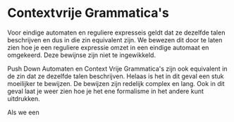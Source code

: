 # Contextvrije Grammatica's 
Voor eindige automaten en reguliere expresseis geldt dat ze dezelfde talen beschrijven en dus in die zin equivalent zijn.
We bewezen dit door te laten zien hoe je een reguliere expressie omzet in een eindige automaat en omgekeerd.
Deze bewijnse zijn niet te ingewikkeld.

Push Down Automaten en Context Vrije Grammatica's zijn ook equivalent in de zin dat ze dezelfde talen beschrijven.
Helaas is het in dit geval een stuk moeilijker te bewijzen. De bewijzen zijn redelijk complex en lang.
Ook in dit geval laat je weer zien hoe je het ene formalisme in het andere kunt uitdrukken.

Als we een 